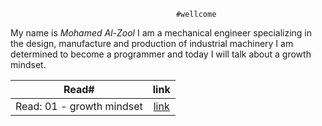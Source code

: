                                          #wellcome 
My name is _Mohamed Al-Zool_
I am a mechanical engineer specializing in the design, manufacture and production of industrial machinery
I am determined to become a programmer and today I will talk about a growth mindset.







|                                   Read#                     |               link                     |
| :---------------------------------------------------------: | :-----------------------------------------------------------: |
|                Read: 01 - growth mindset                    | [link](https://mohammad-alzool.github.io/new-repository/aaa)  |
